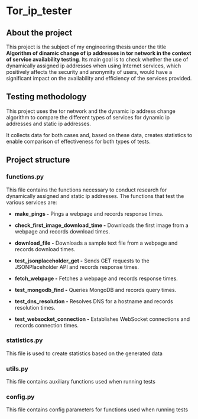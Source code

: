 # Tor_ip_tester

## About the project

 This project is the subject of my engineering thesis under the title **Algorithm of dinamic change of ip addresses in tor network in the context of service availability testing**. Its main goal is to check whether the use of dynamically assigned ip addresses when using Internet services, which positively affects the security and anonymity of users, would have a significant impact on the availability and efficiency of the services provided.

 ## Testing methodology

 This project uses the tor network and the dynamic ip address change algorithm to compare the different types of services for dynamic ip addresses and static ip addresses. 

 It collects data for both cases and, based on these data, creates statistics to enable comparison of effectiveness for both types of tests.

 ## Project structure

 ### functions.py
 
 This file contains the functions necessary to conduct research for dynamically assigned and static ip addresses. The functions that test the various services are:  

- **make_pings -**
Pings a webpage and records response times.

- **check_first_image_download_time -**
Downloads the first image from a webpage and records download times.

- **download_file -**
Downloads a sample text file from a webpage and records download times.

- **test_jsonplaceholder_get -**
Sends GET requests to the JSONPlaceholder API and records response times.

- **fetch_webpage -**
Fetches a webpage and records response times.

- **test_mongodb_find -**
Queries MongoDB and records query times.

- **test_dns_resolution -**
Resolves DNS for a hostname and records resolution times.

- **test_websocket_connection -**
Establishes WebSocket connections and records connection times.
  
### statistics.py

This file is used to create statistics based on the generated data

### utils.py

This file contains auxiliary functions used when running tests

### config.py

This file contains config parameters for functions used when running tests


  



